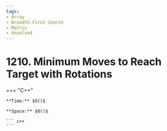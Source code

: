 ```yaml
---
tags:
- Array
- Breadth-First Search
- Matrix
- Unsolved
---
```



# 1210. Minimum Moves to Reach Target with Rotations

=== "C++"

    **Time:** $O()$

    **Space:** $O()$

    ``` c++
    ```